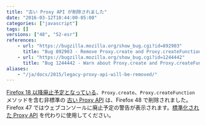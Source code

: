 ```yaml
---
title: "古い Proxy API が削除されました"
date: "2016-03-12T18:44:00-05:00"
categories: ["javascript"]
tags: []
versions: ["48", "52-esr"]
references:
    - url: "https://bugzilla.mozilla.org/show_bug.cgi?id=892903"
      title: "Bug 892903 - Remove Proxy.create and Proxy.createFunction"
    - url: "https://bugzilla.mozilla.org/show_bug.cgi?id=1244442"
      title: "Bug 1244442 - Warn about Proxy.create and Proxy.createFunction"
aliases:
    - "/ja/docs/2015/legacy-proxy-api-will-be-removed/"
---
```

[Firefox 18 以降廃止予定となっている](https://www.fxsitecompat.dev/ja/docs/2012/proxy-api-has-been-updated-for-the-new-spec/)、`Proxy.create`、`Proxy.createFunction` メソッドを含む非標準の [古い Proxy API](https://developer.mozilla.org/docs/Archive/Web/Old_Proxy_API) は、Firefox 48 で削除されました。Firefox 47 ではウェブコンソールに廃止予定の警告が表示されます。[標準化された Proxy API](https://developer.mozilla.org/docs/Web/JavaScript/Reference/Global_Objects/Proxy) を代わりに使用してください。
